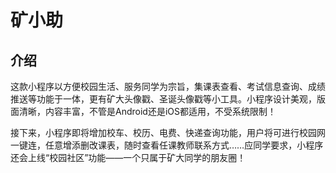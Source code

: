 # 矿小助

## 介绍

这款小程序以方便校园生活、服务同学为宗旨，集课表查看、考试信息查询、成绩推送等功能于一体，更有矿大头像戳、圣诞头像戳等小工具。小程序设计美观，版面清晰，内容丰富，不管是Android还是iOS都适用，不受系统限制！

接下来，小程序即将增加校车、校历、电费、快递查询功能，用户将可进行校园网一键连，任意增添删改课表，随时查看任课教师联系方式……应同学要求，小程序还会上线“校园社区”功能——一个只属于矿大同学的朋友圈！

